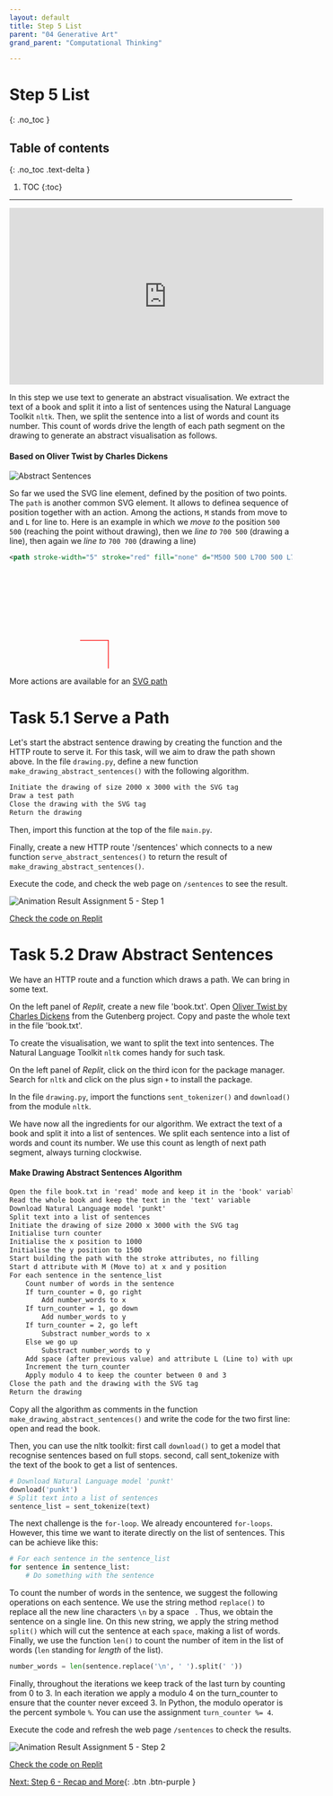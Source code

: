 ```yaml
---
layout: default
title: Step 5 List
parent: "04 Generative Art"
grand_parent: "Computational Thinking"

---
```


# Step 5 List
{: .no_toc }

## Table of contents
{: .no_toc .text-delta }

1. TOC
{:toc}

---

<div style="text-align: center">
    <iframe width="560" height="315" src="https://www.youtube-nocookie.com/embed/Sfa4Fk6yg2c" frameborder="0" allow="accelerometer; autoplay; clipboard-write; encrypted-media; gyroscope; picture-in-picture" allowfullscreen></iframe>
</div>

In this step we use text to generate an abstract visualisation. We extract the text of a book and split it into a list of sentences using the Natural Language Toolkit `nltk`. Then, we split the sentence into a list of words and count its number. This count of words drive the length of each path segment on the drawing to generate an abstract visualisation as follows.

#### Based on Oliver Twist by Charles Dickens

![Abstract Sentences]({{site.baseurl}}/assets/images/assignment4-sentences.png)

So far we used the SVG line element, defined by the position of two points. The `path` is another common SVG element. It allows to definea sequence of position together with an action. Among the actions, `M` stands from move to and `L` for line to. Here is an example in which we _move to_ the position `500 500` (reaching the point without drawing), then we _line to_ `700 500` (drawing a line), then again we _line to_ `700 700` (drawing a line)

```xml
<path stroke-width="5" stroke="red" fill="none" d="M500 500 L700 500 L700 700" />
```

<svg viewBox="0 0 2000 700">
    <path stroke-width="5" stroke="red" fill="none" d="M500 500 L700 500 L700 700" />
</svg>

More actions are available for an [SVG path](https://www.w3schools.com/graphics/svg_path.asp)

# Task 5.1 Serve a Path

Let's start the abstract sentence drawing by creating the function and the HTTP route to serve it. For this task, will we aim to draw the path shown above. In the file `drawing.py`, define a new function `make_drawing_abstract_sentences()` with the following algorithm.

```markdown
Initiate the drawing of size 2000 x 3000 with the SVG tag
Draw a test path
Close the drawing with the SVG tag
Return the drawing
```

Then, import this function at the top of the file `main.py`.

Finally, create a new HTTP route '/sentences' which connects to a new function `serve_abstract_sentences()` to return the result of `make_drawing_abstract_sentences()`.

Execute the code, and check the web page on `/sentences` to see the result.

![Animation Result Assignment 5 - Step 1]({{site.baseurl}}/assets/images/task-4-5-1.gif)

[Check the code on Replit](https://repl.it/@IO1075/04-generative-art-step5-1)

# Task 5.2 Draw Abstract Sentences

We have an HTTP route and a function which draws a path. We can bring in some text.

On the left panel of _Replit_, create a new file 'book.txt'. Open [Oliver Twist by Charles Dickens](https://www.gutenberg.org/files/730/730-0.txt) from the Gutenberg project. Copy and paste the whole text in the file 'book.txt'.

To create the visualisation, we want to split the text into sentences. The Natural Language Toolkit `nltk` comes handy for such task.

On the left panel of _Replit_, click on the third icon for the package manager. Search for `nltk` and click on the plus sign `+` to install the package.

In the file `drawing.py`, import the functions `sent_tokenizer()` and `download()` from the module `nltk`.

We have now all the ingredients for our algorithm. We extract the text of a book and split it into a list of sentences. We split each sentence into a list of words and count its number. We use this count as length of next path segment, always turning clockwise.

#### Make Drawing Abstract Sentences Algorithm

```markdown
Open the file book.txt in 'read' mode and keep it in the 'book' variable
Read the whole book and keep the text in the 'text' variable
Download Natural Language model 'punkt'
Split text into a list of sentences
Initiate the drawing of size 2000 x 3000 with the SVG tag
Initialise turn counter
Initialise the x position to 1000
Initialise the y position to 1500
Start building the path with the stroke attributes, no filling 
Start d attribute with M (Move to) at x and y position
For each sentence in the sentence_list
    Count number of words in the sentence
    If turn_counter = 0, go right
        Add number_words to x
    If turn_counter = 1, go down
        Add number_words to y
    If turn_counter = 2, go left
        Substract number_words to x
    Else we go up
        Substract number_words to y
    Add space (after previous value) and attribute L (Line to) with updated x and y
    Increment the turn_counter
    Apply modulo 4 to keep the counter between 0 and 3
Close the path and the drawing with the SVG tag
Return the drawing
```

Copy all the algorithm as comments in the function `make_drawing_abstract_sentences()` and write the code for the two first line: open and read the book.

Then, you can use the nltk toolkit: first call `download()` to get a model that recognise sentences based on full stops. second, call sent_tokenize with the text of the book to get a list of sentences.

```python
# Download Natural Language model 'punkt'
download('punkt')
# Split text into a list of sentences
sentence_list = sent_tokenize(text)
```

The next challenge is the `for-loop`. We already encountered `for-loops`. However, this time we want to iterate directly on the list of sentences. This can be achieve like this:

```python
# For each sentence in the sentence_list
for sentence in sentence_list:
    # Do something with the sentence
```

To count the number of words in the sentence, we suggest the following operations on each sentence. We use the string method `replace()` to replace all the new line characters `\n` by a space ` `. Thus, we obtain the sentence on a single line. On this new string, we apply the string method `split()` which will cut the sentence at each `space`, making a list of words. Finally, we use the function `len()` to count the number of item in the list of words (`len` standing for _length_ of the list).

```python
number_words = len(sentence.replace('\n', ' ').split(' '))
```

Finally, throughout the iterations we keep track of the last turn by counting from 0 to 3. In each iteration we apply a modulo 4 on the turn_counter to ensure that the counter never exceed 3. In Python, the modulo operator is the percent symbole `%`. You can use the assignment `turn_counter %= 4`.

Execute the code and refresh the web page `/sentences` to check the results.

![Animation Result Assignment 5 - Step 2]({{site.baseurl}}/assets/images/task-4-5-2.gif)

[Check the code on Replit](https://repl.it/@IO1075/04-generative-art-step5-2)


[Next: Step 6 - Recap and More]({{site.baseurl}}/computational-thinking/04-generative-art/step6){: .btn .btn-purple }
